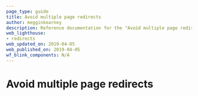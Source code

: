 ```yaml
---
page_type: guide
title: Avoid multiple page redirects
author: megginkearney
description: Reference documentation for the "Avoid multiple page redirects" Lighthouse audit.
web_lighthouse:
- redirects
web_updated_on: 2019-04-05
web_published_on: 2019-04-05
wf_blink_components: N/A
---
```


# Avoid multiple page redirects